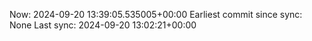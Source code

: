 Now: 2024-09-20 13:39:05.535005+00:00 Earliest commit since sync: None Last sync: 2024-09-20 13:02:21+00:00

